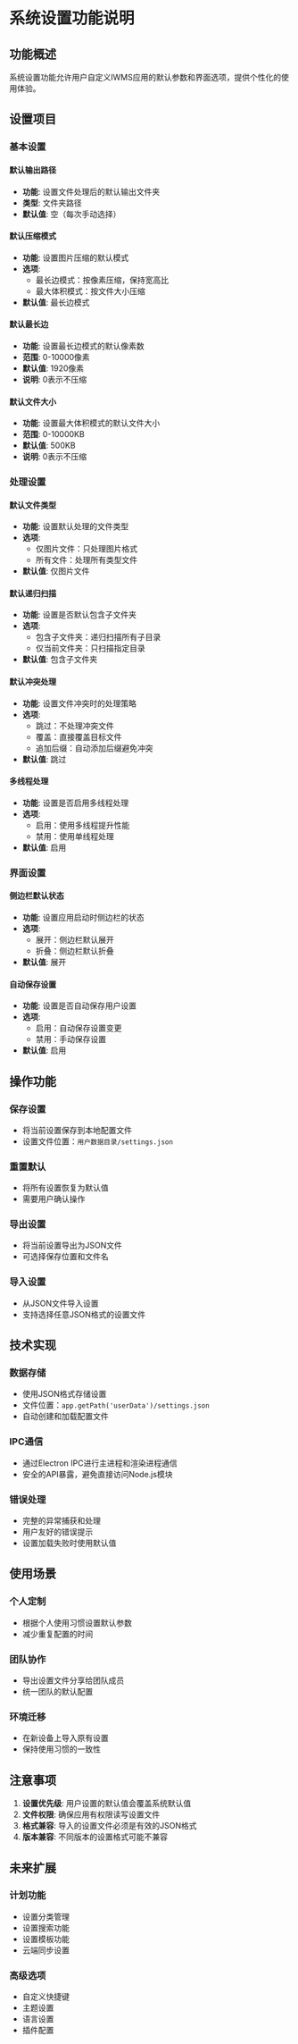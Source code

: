 # 系统设置功能说明

## 功能概述

系统设置功能允许用户自定义IWMS应用的默认参数和界面选项，提供个性化的使用体验。

## 设置项目

### 基本设置

#### 默认输出路径
- **功能**: 设置文件处理后的默认输出文件夹
- **类型**: 文件夹路径
- **默认值**: 空（每次手动选择）

#### 默认压缩模式
- **功能**: 设置图片压缩的默认模式
- **选项**: 
  - 最长边模式：按像素压缩，保持宽高比
  - 最大体积模式：按文件大小压缩
- **默认值**: 最长边模式

#### 默认最长边
- **功能**: 设置最长边模式的默认像素数
- **范围**: 0-10000像素
- **默认值**: 1920像素
- **说明**: 0表示不压缩

#### 默认文件大小
- **功能**: 设置最大体积模式的默认文件大小
- **范围**: 0-10000KB
- **默认值**: 500KB
- **说明**: 0表示不压缩

### 处理设置

#### 默认文件类型
- **功能**: 设置默认处理的文件类型
- **选项**:
  - 仅图片文件：只处理图片格式
  - 所有文件：处理所有类型文件
- **默认值**: 仅图片文件

#### 默认递归扫描
- **功能**: 设置是否默认包含子文件夹
- **选项**:
  - 包含子文件夹：递归扫描所有子目录
  - 仅当前文件夹：只扫描指定目录
- **默认值**: 包含子文件夹

#### 默认冲突处理
- **功能**: 设置文件冲突时的处理策略
- **选项**:
  - 跳过：不处理冲突文件
  - 覆盖：直接覆盖目标文件
  - 追加后缀：自动添加后缀避免冲突
- **默认值**: 跳过

#### 多线程处理
- **功能**: 设置是否启用多线程处理
- **选项**:
  - 启用：使用多线程提升性能
  - 禁用：使用单线程处理
- **默认值**: 启用

### 界面设置

#### 侧边栏默认状态
- **功能**: 设置应用启动时侧边栏的状态
- **选项**:
  - 展开：侧边栏默认展开
  - 折叠：侧边栏默认折叠
- **默认值**: 展开

#### 自动保存设置
- **功能**: 设置是否自动保存用户设置
- **选项**:
  - 启用：自动保存设置变更
  - 禁用：手动保存设置
- **默认值**: 启用

## 操作功能

### 保存设置
- 将当前设置保存到本地配置文件
- 设置文件位置：`用户数据目录/settings.json`

### 重置默认
- 将所有设置恢复为默认值
- 需要用户确认操作

### 导出设置
- 将当前设置导出为JSON文件
- 可选择保存位置和文件名

### 导入设置
- 从JSON文件导入设置
- 支持选择任意JSON格式的设置文件

## 技术实现

### 数据存储
- 使用JSON格式存储设置
- 文件位置：`app.getPath('userData')/settings.json`
- 自动创建和加载配置文件

### IPC通信
- 通过Electron IPC进行主进程和渲染进程通信
- 安全的API暴露，避免直接访问Node.js模块

### 错误处理
- 完整的异常捕获和处理
- 用户友好的错误提示
- 设置加载失败时使用默认值

## 使用场景

### 个人定制
- 根据个人使用习惯设置默认参数
- 减少重复配置的时间

### 团队协作
- 导出设置文件分享给团队成员
- 统一团队的默认配置

### 环境迁移
- 在新设备上导入原有设置
- 保持使用习惯的一致性

## 注意事项

1. **设置优先级**: 用户设置的默认值会覆盖系统默认值
2. **文件权限**: 确保应用有权限读写设置文件
3. **格式兼容**: 导入的设置文件必须是有效的JSON格式
4. **版本兼容**: 不同版本的设置格式可能不兼容

## 未来扩展

### 计划功能
- 设置分类管理
- 设置搜索功能
- 设置模板功能
- 云端同步设置

### 高级选项
- 自定义快捷键
- 主题设置
- 语言设置
- 插件配置
